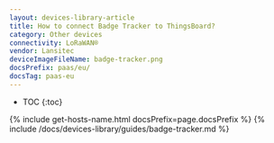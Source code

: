 ```yaml
---
layout: devices-library-article
title: How to connect Badge Tracker to ThingsBoard?
category: Other devices
connectivity: LoRaWAN®
vendor: Lansitec
deviceImageFileName: badge-tracker.png
docsPrefix: paas/eu/
docsTag: paas-eu
---
```


* TOC
{:toc}

{% include get-hosts-name.html docsPrefix=page.docsPrefix %}
{% include /docs/devices-library/guides/badge-tracker.md %}